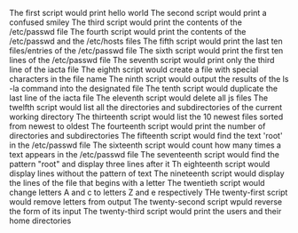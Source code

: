 The first script would print hello world
The second script would print a confused smiley
The third script would print the contents of the /etc/passwd file
The fourth script would print the contents of the /etc/passwd and the /etc/hosts files
The fifth script would print the last ten files/entries of the /etc/passwd file
The sixth script would print the first ten lines of the /etc/passwd file
The seventh script would print only the third line of the iacta file
The eighth script would create a file with special characters in the file name
The ninth script would output the results of the ls -la command into the designated file
The tenth script would duplicate the last line of the iacta file
The eleventh script would delete all js files
The twelfth script would list all the directories and subdirectories of the current working directory
The thirteenth script would list the 10 newest files sorted from newest to oldest
The fourteenth script would print the number of directories and subdirectories
The fifteenth script would find the text 'root' in the /etc/passwd file
The sixteenth script would count how many times a text appears in the /etc/passwd file
The seventeenth script would find the pattern "root" and display three lines after it
Th eighteenth script would display lines without the pattern of text
The nineteenth script would display the lines of the file that begins with a letter
The twentieth script would change letters A and c to letters Z and e respectively
THe twenty-first script would remove letters from output
The twenty-second script wpuld reverse the form of its input
The twenty-third script would print the users and their home directories
